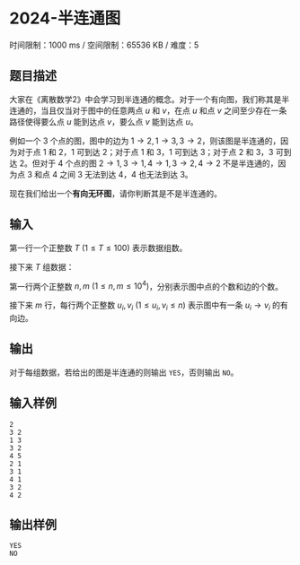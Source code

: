 # 2024-半连通图

时间限制：1000 ms / 空间限制：65536 KB / 难度：5

## 题目描述

大家在《离散数学2》中会学习到半连通的概念。对于一个有向图，我们称其是半连通的，当且仅当对于图中的任意两点 $u$ 和 $v$，在点 $u$ 和点 $v$ 之间至少存在一条路径使得要么点 $u$ 能到达点 $v$，要么点 $v$ 能到达点 $u$。

例如一个 $3$ 个点的图，图中的边为 $1 \to 2, 1 \to 3, 3 \to 2$，则该图是半连通的，因为对于点 $1$ 和 $2$，$1$ 可到达 $2$；对于点 $1$ 和 $3$，$1$ 可到达 $3$；对于点 $2$ 和 $3$，$3$ 可到达 $2$。但对于 $4$ 个点的图 $2 \to 1, 3 \to 1, 4 \to 1, 3 \to 2, 4 \to 2$ 不是半连通的，因为点 $3$ 和点 $4$ 之间 $3$ 无法到达 $4$，$4$ 也无法到达 $3$。

现在我们给出一个**有向无环图**，请你判断其是不是半连通的。

## 输入

第一行一个正整数 $T \ (1 \leq T \leq 100)$ 表示数据组数。

接下来 $T$ 组数据：

第一行两个正整数 $n, m \ (1 \leq n, m \leq 10^4)$，分别表示图中点的个数和边的个数。

接下来 $m$ 行，每行两个正整数 $u_i, v_i \ (1 \leq u_i, v_i \leq n)$ 表示图中有一条 $u_i \to v_i$ 的有向边。

## 输出

对于每组数据，若给出的图是半连通的则输出 `YES`，否则输出 `NO`。

## 输入样例

    2
    3 2
    1 3
    3 2
    4 5
    2 1
    3 1
    4 1
    3 2
    4 2

## 输出样例

    YES
    NO
